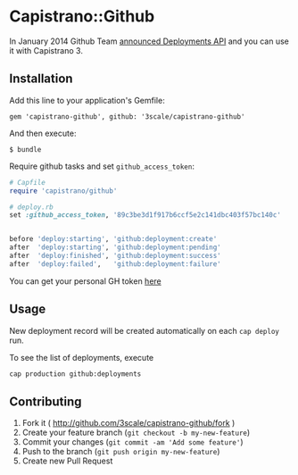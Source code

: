 # Capistrano::Github

In January 2014 Github Team [announced Deployments API](http://developer.github.com/changes/2014-01-09-preview-the-new-deployments-api/) and you can use it with Capistrano 3.

## Installation

Add this line to your application's Gemfile:

    gem 'capistrano-github', github: '3scale/capistrano-github'

And then execute:

    $ bundle


Require github tasks and set `github_access_token`:

```ruby
# Capfile
require 'capistrano/github'
```

```ruby
# deploy.rb
set :github_access_token, '89c3be3d1f917b6ccf5e2c141dbc403f57bc140c'


before 'deploy:starting', 'github:deployment:create'
after  'deploy:starting', 'github:deployment:pending'
after  'deploy:finished', 'github:deployment:success'
after  'deploy:failed',   'github:deployment:failure'
```

You can get your personal GH token [here](https://github.com/settings/applications)

## Usage

New deployment record will be created automatically on each `cap deploy` run.

To see the list of deployments, execute

```bash
cap production github:deployments
```

## Contributing

1. Fork it ( http://github.com/3scale/capistrano-github/fork )
2. Create your feature branch (`git checkout -b my-new-feature`)
3. Commit your changes (`git commit -am 'Add some feature'`)
4. Push to the branch (`git push origin my-new-feature`)
5. Create new Pull Request
